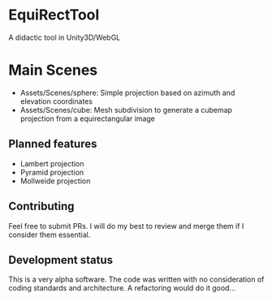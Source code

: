 # EquiRectTool
A didactic tool in Unity3D/WebGL

# Main Scenes

- Assets/Scenes/sphere: Simple projection based on azimuth and elevation coordinates
- Assets/Scenes/cube: Mesh subdivision to generate a cubemap projection from a equirectangular image

## Planned features
- Lambert projection
- Pyramid projection
- Mollweide projection

## Contributing

Feel free to submit PRs. I will do my best to review and merge them if I consider them essential.

## Development status

This is a very alpha software. The code was written with no consideration of coding standards and architecture. A refactoring would do it good...